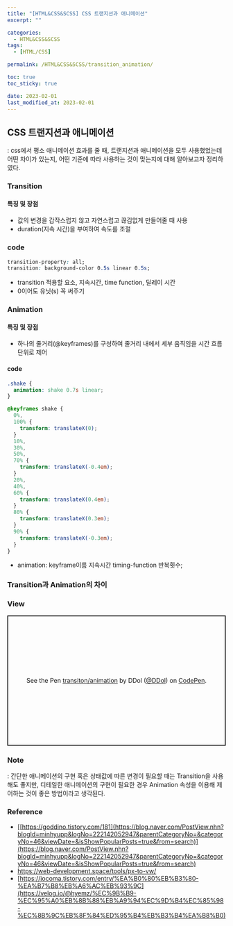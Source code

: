 ```yaml
---
title: "[HTML&CSS&SCSS] CSS 트랜지션과 애니메이션"
excerpt: ""

categories:
  - HTML&CSS&SCSS
tags:
  - [HTML/CSS]

permalink: /HTML&CSS&SCSS/transition_animation/

toc: true
toc_sticky: true

date: 2023-02-01
last_modified_at: 2023-02-01
---
```


## CSS 트랜지션과 애니메이션
: css에서 평소 애니메이션 효과를 줄 때, 트랜지션과 애니메이션을 모두 사용했었는데 어떤 차이가 있는지, 어떤 기준에 따라 사용하는 것이 맞는지에 대해 알아보고자 정리하였다.

### Transition
#### 특징 및  장점 
- 값의 변경을 갑작스럽지 않고 자연스럽고 끊김없게 만들어줄 때 사용
- duration(지속 시간)을 부여하여 속도를 조절

### code 
```css
transition-property: all;
transition: background-color 0.5s linear 0.5s;
```
- transition 적용할 요소, 지속시간, time function, 딜레이 시간
- 0이어도 유닛(s) 꼭 써주기


### Animation 
#### 특징 및 장점 
- 하나의 줄거리(@keyframes)를 구성하여 줄거리 내에서 세부 움직임을 시간 흐름 단위로 제어

#### code
```css
.shake {
  animation: shake 0.7s linear;
}

@keyframes shake {
  0%,
  100% {
    transform: translateX(0);
  }
  10%,
  30%,
  50%,
  70% {
    transform: translateX(-0.4em);
  }
  20%,
  40%,
  60% {
    transform: translateX(0.4em);
  }
  80% {
    transform: translateX(0.3em);
  }
  90% {
    transform: translateX(-0.3em);
  }
}
```
- animation: keyframe이름 지속시간 timing-function 반복횟수;


### Transition과 Animation의 차이 


  
### View 
<p class="codepen" data-height="300" data-default-tab="html,result" data-slug-hash="PoBxxLx" data-user="DDol" style="height: 300px; box-sizing: border-box; display: flex; align-items: center; justify-content: center; border: 2px solid; margin: 1em 0; padding: 1em;">
  <span>See the Pen <a href="https://codepen.io/DDol/pen/PoBxxLx">
  transiton/animation</a> by DDol (<a href="https://codepen.io/DDol">@DDol</a>)
  on <a href="https://codepen.io">CodePen</a>.</span>
</p>
<script async src="https://cpwebassets.codepen.io/assets/embed/ei.js"></script>

### Note
: 간단한 애니메이션의 구현 혹은 상태값에 따른 변경이 필요할 때는 Transition을 사용해도 좋지만, 디테일한 애니메이션의 구현이 필요한 경우 Animation 속성을 이용해 제어하는 것이 좋은 방법이라고 생각된다. 

### Reference
- [[https://goddino.tistory.com/181](https://blog.naver.com/PostView.nhn?blogId=minhyupp&logNo=222142052947&parentCategoryNo=&categoryNo=46&viewDate=&isShowPopularPosts=true&from=search)](https://blog.naver.com/PostView.nhn?blogId=minhyupp&logNo=222142052947&parentCategoryNo=&categoryNo=46&viewDate=&isShowPopularPosts=true&from=search)
- [https://web-development.space/tools/px-to-vw/ ](https://til.mmyeon.com/animation/)
- [https://jocoma.tistory.com/entry/%EA%B0%80%EB%B3%80-%EA%B7%B8%EB%A6%AC%EB%93%9C](https://velog.io/@hyemz/%EC%9B%B9-%EC%95%A0%EB%8B%88%EB%A9%94%EC%9D%B4%EC%85%98-%EC%8B%9C%EB%8F%84%ED%95%B4%EB%B3%B4%EA%B8%B0)

